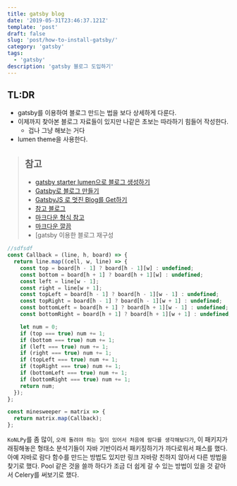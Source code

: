 ```yaml
---
title: gatsby blog
date: '2019-05-31T23:46:37.121Z'
template: 'post'
draft: false
slug: 'post/how-to-install-gatsby/'
category: 'gatsby'
tags:
  - 'gatsby'
description: 'gatsby 블로그 도입하기'
---
```


## TL:DR

- gatsby를 이용하여 블로그 만드는 법을 보다 상세하게 다룬다.
- 이제까지 찾아본 블로그 자료들이 있지만 나같은 초보는 따라하기 힘들어 작성한다.
  - 겁나 그냥 해보는 거다
- lumen theme을 사용한다.

> ## 참고
>
> - [gatsby starter lumen으로 블로그 생성하기](https://kujyp.github.io/posts/gatsby-starter-lumen%EC%9C%BC%EB%A1%9C-%EB%B8%94%EB%A1%9C%EA%B7%B8-%EC%83%9D%EC%84%B1%ED%95%98%EA%B8%B0/)
> - [Gatsby로 블로그 만들기](https://wonism.github.io/create-blog-with-gatsby/)
> - [GatsbyJS 로 멋진 Blog를 Get하기](https://sosolog.netlify.com/posts/gatsbyJS-blog/)
> - [참고 블로그](https://blog.chann.kr/)
> - [마크다운 형식 참고](https://blog.shik.kr/celery-konlpy/)
> - [마크다운 깔끔](https://heechan.me/posts/how-to-use-docker-compose/)
> - [gatsby 이용한 블로그 재구성

```js
//sdfsdf
const Callback = (line, h, board) => {
  return line.map((cell, w, line) => {
    const top = board[h - 1] ? board[h - 1][w] : undefined;
    const bottom = board[h + 1] ? board[h + 1][w] : undefined;
    const left = line[w - 1];
    const right = line[w + 1];
    const topLeft = board[h - 1] ? board[h - 1][w - 1] : undefined;
    const topRight = board[h - 1] ? board[h - 1][w + 1] : undefined;
    const bottomLeft = board[h + 1] ? board[h + 1][w - 1] : undefined;
    const bottomRight = board[h + 1] ? board[h + 1][w + 1] : undefined;

    let num = 0;
    if (top === true) num += 1;
    if (bottom === true) num += 1;
    if (left === true) num += 1;
    if (right === true) num += 1;
    if (topLeft === true) num += 1;
    if (topRight === true) num += 1;
    if (bottomLeft === true) num += 1;
    if (bottomRight === true) num += 1;
    return num;
  });
};

const minesweeper = matrix => {
  return matrix.map(Callback);
};
```

`KoNLPy`를 좀 많이, `오래 돌려야 하는 일이 있어서 처음에 람다를 생각해보다가`, 이 패키지가 래핑해놓은 형태소 분석기들이 자바 기반이라서 패키징하기가 까다로워서 패스를 했다. 아예 자바로 람다 함수를 만드는 방법도 있지만 링크 자바랑 친하지 않아서 다른 방법을 찾기로 했다. Pool 같은 것을 쓸까 하다가 조금 더 쉽게 갈 수 있는 방법이 있을 것 같아서 Celery를 써보기로 했다.
